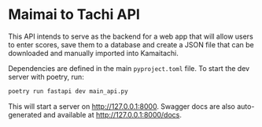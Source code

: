 # Maimai to Tachi API

This API intends to serve as the backend for a web app that will allow users to enter scores,
save them to a database and create a JSON file that can be downloaded and manually imported into Kamaitachi.

Dependencies are defined in the main `pyproject.toml` file. To start the dev server with poetry, run:

```bash
poetry run fastapi dev main_api.py
```

This will start a server on http://127.0.0.1:8000. Swagger docs are also auto-generated and available at http://127.0.0.1:8000/docs.
